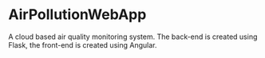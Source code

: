 # AirPollutionWebApp
A cloud based air quality monitoring system. The back-end is created using Flask, the front-end is created using Angular.
